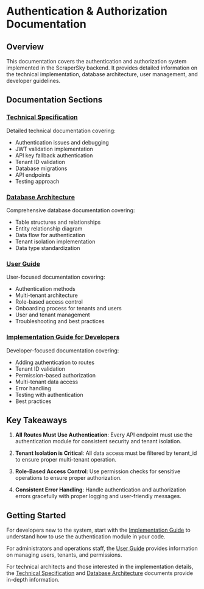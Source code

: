 # Authentication & Authorization Documentation

## Overview

This documentation covers the authentication and authorization system implemented in the ScraperSky backend. It provides detailed information on the technical implementation, database architecture, user management, and developer guidelines.

## Documentation Sections

### [Technical Specification](technical_specification.md)

Detailed technical documentation covering:

- Authentication issues and debugging
- JWT validation implementation
- API key fallback authentication
- Tenant ID validation
- Database migrations
- API endpoints
- Testing approach

### [Database Architecture](database_architecture.md)

Comprehensive database documentation covering:

- Table structures and relationships
- Entity relationship diagram
- Data flow for authentication
- Tenant isolation implementation
- Data type standardization

### [User Guide](user_guide.md)

User-focused documentation covering:

- Authentication methods
- Multi-tenant architecture
- Role-based access control
- Onboarding process for tenants and users
- User and tenant management
- Troubleshooting and best practices

### [Implementation Guide for Developers](implementation_guide.md)

Developer-focused documentation covering:

- Adding authentication to routes
- Tenant ID validation
- Permission-based authorization
- Multi-tenant data access
- Error handling
- Testing with authentication
- Best practices

## Key Takeaways

1. **All Routes Must Use Authentication**: Every API endpoint must use the authentication module for consistent security and tenant isolation.

2. **Tenant Isolation is Critical**: All data access must be filtered by tenant_id to ensure proper multi-tenant operation.

3. **Role-Based Access Control**: Use permission checks for sensitive operations to ensure proper authorization.

4. **Consistent Error Handling**: Handle authentication and authorization errors gracefully with proper logging and user-friendly messages.

## Getting Started

For developers new to the system, start with the [Implementation Guide](implementation_guide.md) to understand how to use the authentication module in your code.

For administrators and operations staff, the [User Guide](user_guide.md) provides information on managing users, tenants, and permissions.

For technical architects and those interested in the implementation details, the [Technical Specification](technical_specification.md) and [Database Architecture](database_architecture.md) documents provide in-depth information.
